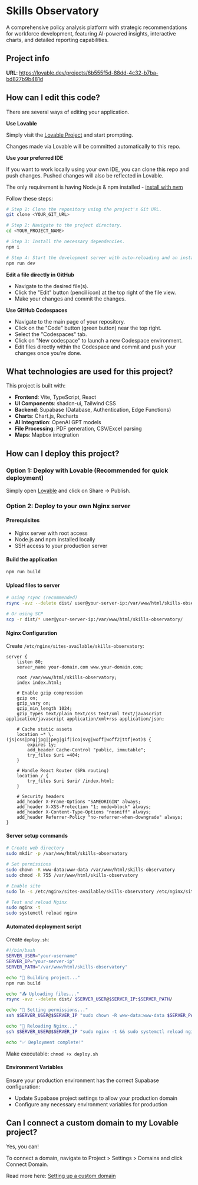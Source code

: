 # Skills Observatory

A comprehensive policy analysis platform with strategic recommendations for workforce development, featuring AI-powered insights, interactive charts, and detailed reporting capabilities.

## Project info

**URL**: https://lovable.dev/projects/6b555f5d-88dd-4c32-b7ba-bd827b9b481d

## How can I edit this code?

There are several ways of editing your application.

**Use Lovable**

Simply visit the [Lovable Project](https://lovable.dev/projects/6b555f5d-88dd-4c32-b7ba-bd827b9b481d) and start prompting.

Changes made via Lovable will be committed automatically to this repo.

**Use your preferred IDE**

If you want to work locally using your own IDE, you can clone this repo and push changes. Pushed changes will also be reflected in Lovable.

The only requirement is having Node.js & npm installed - [install with nvm](https://github.com/nvm-sh/nvm#installing-and-updating)

Follow these steps:

```sh
# Step 1: Clone the repository using the project's Git URL.
git clone <YOUR_GIT_URL>

# Step 2: Navigate to the project directory.
cd <YOUR_PROJECT_NAME>

# Step 3: Install the necessary dependencies.
npm i

# Step 4: Start the development server with auto-reloading and an instant preview.
npm run dev
```

**Edit a file directly in GitHub**

- Navigate to the desired file(s).
- Click the "Edit" button (pencil icon) at the top right of the file view.
- Make your changes and commit the changes.

**Use GitHub Codespaces**

- Navigate to the main page of your repository.
- Click on the "Code" button (green button) near the top right.
- Select the "Codespaces" tab.
- Click on "New codespace" to launch a new Codespace environment.
- Edit files directly within the Codespace and commit and push your changes once you're done.

## What technologies are used for this project?

This project is built with:

- **Frontend**: Vite, TypeScript, React
- **UI Components**: shadcn-ui, Tailwind CSS
- **Backend**: Supabase (Database, Authentication, Edge Functions)
- **Charts**: Chart.js, Recharts
- **AI Integration**: OpenAI GPT models
- **File Processing**: PDF generation, CSV/Excel parsing
- **Maps**: Mapbox integration

## How can I deploy this project?

### Option 1: Deploy with Lovable (Recommended for quick deployment)

Simply open [Lovable](https://lovable.dev/projects/6b555f5d-88dd-4c32-b7ba-bd827b9b481d) and click on Share -> Publish.

### Option 2: Deploy to your own Nginx server

#### Prerequisites
- Nginx server with root access
- Node.js and npm installed locally
- SSH access to your production server

#### Build the application
```bash
npm run build
```

#### Upload files to server
```bash
# Using rsync (recommended)
rsync -avz --delete dist/ user@your-server-ip:/var/www/html/skills-observatory/

# Or using SCP
scp -r dist/* user@your-server-ip:/var/www/html/skills-observatory/
```

#### Nginx Configuration
Create `/etc/nginx/sites-available/skills-observatory`:

```nginx
server {
    listen 80;
    server_name your-domain.com www.your-domain.com;
    
    root /var/www/html/skills-observatory;
    index index.html;
    
    # Enable gzip compression
    gzip on;
    gzip_vary on;
    gzip_min_length 1024;
    gzip_types text/plain text/css text/xml text/javascript application/javascript application/xml+rss application/json;
    
    # Cache static assets
    location ~* \.(js|css|png|jpg|jpeg|gif|ico|svg|woff|woff2|ttf|eot)$ {
        expires 1y;
        add_header Cache-Control "public, immutable";
        try_files $uri =404;
    }
    
    # Handle React Router (SPA routing)
    location / {
        try_files $uri $uri/ /index.html;
    }
    
    # Security headers
    add_header X-Frame-Options "SAMEORIGIN" always;
    add_header X-XSS-Protection "1; mode=block" always;
    add_header X-Content-Type-Options "nosniff" always;
    add_header Referrer-Policy "no-referrer-when-downgrade" always;
}
```

#### Server setup commands
```bash
# Create web directory
sudo mkdir -p /var/www/html/skills-observatory

# Set permissions
sudo chown -R www-data:www-data /var/www/html/skills-observatory
sudo chmod -R 755 /var/www/html/skills-observatory

# Enable site
sudo ln -s /etc/nginx/sites-available/skills-observatory /etc/nginx/sites-enabled/

# Test and reload Nginx
sudo nginx -t
sudo systemctl reload nginx
```

#### Automated deployment script
Create `deploy.sh`:
```bash
#!/bin/bash
SERVER_USER="your-username"
SERVER_IP="your-server-ip"
SERVER_PATH="/var/www/html/skills-observatory"

echo "🚀 Building project..."
npm run build

echo "📤 Uploading files..."
rsync -avz --delete dist/ $SERVER_USER@$SERVER_IP:$SERVER_PATH/

echo "🔧 Setting permissions..."
ssh $SERVER_USER@$SERVER_IP "sudo chown -R www-data:www-data $SERVER_PATH && sudo chmod -R 755 $SERVER_PATH"

echo "🔄 Reloading Nginx..."
ssh $SERVER_USER@$SERVER_IP "sudo nginx -t && sudo systemctl reload nginx"

echo "✅ Deployment complete!"
```

Make executable: `chmod +x deploy.sh`

#### Environment Variables
Ensure your production environment has the correct Supabase configuration:
- Update Supabase project settings to allow your production domain
- Configure any necessary environment variables for production

## Can I connect a custom domain to my Lovable project?

Yes, you can!

To connect a domain, navigate to Project > Settings > Domains and click Connect Domain.

Read more here: [Setting up a custom domain](https://docs.lovable.dev/tips-tricks/custom-domain#step-by-step-guide)
